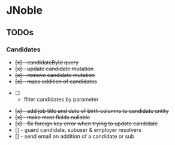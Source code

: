# JNoble

## TODOs

### Candidates

- ~~[x] - candidateById query~~
- ~~[x] - update candidate mutation~~
- ~~[x] - remove candidate mutation~~
- ~~[x] - mass addition of candidates~~
- [ ] - filter candidates by parameter
- ~~[x] - add job title and date of birth columns to candidate entity~~
- ~~[x] - make most fields nullable~~
- ~~[x] - fix foreign key error when trying to update candidate~~
- [] - guard candidate, subuser & employer resolvers
- [] - send email on addition of a candidate or sub

